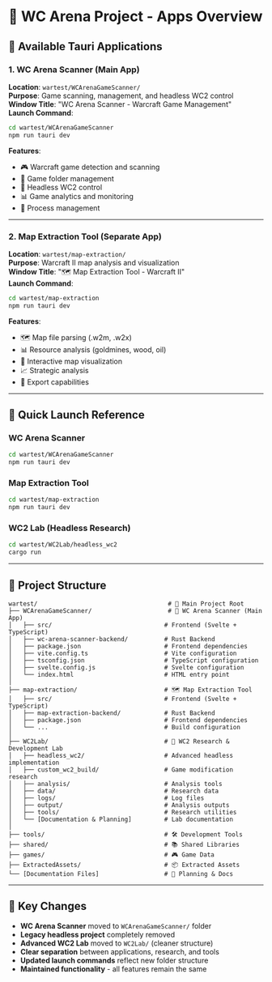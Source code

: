 # 🎯 WC Arena Project - Apps Overview

## 📱 **Available Tauri Applications**

### 1. **WC Arena Scanner** (Main App)
**Location**: `wartest/WCArenaGameScanner/`  
**Purpose**: Game scanning, management, and headless WC2 control  
**Window Title**: "WC Arena Scanner - Warcraft Game Management"  
**Launch Command**: 
```bash
cd wartest/WCArenaGameScanner
npm run tauri dev
```

**Features**:
- 🎮 Warcraft game detection and scanning
- 📁 Game folder management
- 🤖 Headless WC2 control
- 📊 Game analytics and monitoring
- 🔧 Process management

---

### 2. **Map Extraction Tool** (Separate App)
**Location**: `wartest/map-extraction/`  
**Purpose**: Warcraft II map analysis and visualization  
**Window Title**: "🗺️ Map Extraction Tool - Warcraft II"  
**Launch Command**: 
```bash
cd wartest/map-extraction
npm run tauri dev
```

**Features**:
- 🗺️ Map file parsing (.w2m, .w2x)
- 📊 Resource analysis (goldmines, wood, oil)
- 🎨 Interactive map visualization
- 📈 Strategic analysis
- 💾 Export capabilities

---

## 🚀 **Quick Launch Reference**

### **WC Arena Scanner**
```bash
cd wartest/WCArenaGameScanner
npm run tauri dev
```

### **Map Extraction Tool**
```bash
cd wartest/map-extraction
npm run tauri dev
```

### **WC2 Lab (Headless Research)**
```bash
cd wartest/WC2Lab/headless_wc2
cargo run
```

---

## 📁 **Project Structure**

```
wartest/                                    # 🎯 Main Project Root
├── WCArenaGameScanner/                     # 📱 WC Arena Scanner (Main App)
│   ├── src/                               # Frontend (Svelte + TypeScript)
│   ├── wc-arena-scanner-backend/          # Rust Backend
│   ├── package.json                       # Frontend dependencies
│   ├── vite.config.ts                     # Vite configuration
│   ├── tsconfig.json                      # TypeScript configuration
│   ├── svelte.config.js                   # Svelte configuration
│   └── index.html                         # HTML entry point
│
├── map-extraction/                        # 🗺️ Map Extraction Tool
│   ├── src/                               # Frontend (Svelte + TypeScript)
│   ├── map-extraction-backend/            # Rust Backend
│   ├── package.json                       # Frontend dependencies
│   └── ...                                # Build configuration
│
├── WC2Lab/                                # 🤖 WC2 Research & Development Lab
│   ├── headless_wc2/                      # Advanced headless implementation
│   ├── custom_wc2_build/                  # Game modification research
│   ├── analysis/                          # Analysis tools
│   ├── data/                              # Research data
│   ├── logs/                              # Log files
│   ├── output/                            # Analysis outputs
│   ├── tools/                             # Research utilities
│   └── [Documentation & Planning]         # Lab documentation
│
├── tools/                                 # 🛠️ Development Tools
├── shared/                                # 📚 Shared Libraries
├── games/                                 # 🎮 Game Data
├── ExtractedAssets/                       # 📦 Extracted Assets
└── [Documentation Files]                  # 📄 Planning & Docs
```

---

## 🎯 **Key Changes**

- **WC Arena Scanner** moved to `WCArenaGameScanner/` folder
- **Legacy headless project** completely removed
- **Advanced WC2 Lab** moved to `WC2Lab/` (cleaner structure)
- **Clear separation** between applications, research, and tools
- **Updated launch commands** reflect new folder structure
- **Maintained functionality** - all features remain the same
